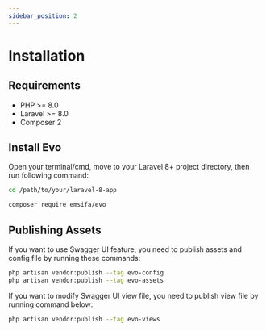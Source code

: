 ```yaml
---
sidebar_position: 2
---
```


# Installation

## Requirements

* PHP >= 8.0
* Laravel >= 8.0
* Composer 2

## Install Evo

Open your terminal/cmd, move to your Laravel 8+ project directory, then run following command:

```bash
cd /path/to/your/laravel-8-app

composer require emsifa/evo
```

## Publishing Assets

If you want to use Swagger UI feature, you need to publish assets and config file by running these commands:

```bash
php artisan vendor:publish --tag evo-config   
php artisan vendor:publish --tag evo-assets   
```

If you want to modify Swagger UI view file, you need to publish view file by running command below:

```bash
php artisan vendor:publish --tag evo-views   
```